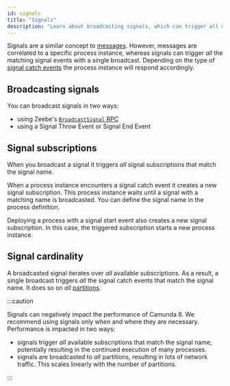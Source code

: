 ```yaml
---
id: signals
title: "Signals"
description: "Learn about broadcasting signals, which can trigger all matching signal events with a single broadcast."
---
```


Signals are a similar concept to [messages](messages.md). However, messages are correlated to a specific
process instance, whereas signals can trigger _all_ the matching signal events with a single broadcast.
Depending on the type of [signal catch events](../modeler/bpmn/signal-events/signal-events.md) the process instance will
respond accordingly.

## Broadcasting signals

You can broadcast signals in two ways:

- using Zeebe's [`BroadcastSignal` RPC](../../../apis-tools/grpc/#broadcastsignal-rpc)
- using a Signal Throw Event or Signal End Event

## Signal subscriptions

When you broadcast a signal it triggers _all_ signal subscriptions that match the signal name.

When a process instance encounters a signal catch event it creates a new signal subscription.
This process instance waits until a signal with a matching name is broadcasted. You can define the signal name in the
process definition.

Deploying a process with a signal start event also creates a new signal subscription. In this case, the triggered
subscription starts a new process instance.

## Signal cardinality

A broadcasted signal iterates over _all_ available subscriptions. As a result, a single broadcast triggers _all_ the
signal catch events that match the signal name. It does so on _all_ [partitions](../zeebe/technical-concepts/partitions.md).

:::caution

Signals can negatively impact the performance of Camunda 8. We recommend using signals only when and where they are
necessary. Performance is impacted in two ways:

- signals trigger _all_ available subscriptions that match the signal name, potentially resulting in the continued
  execution of many processes.
- signals are broadcasted to _all_ partitions, resulting in lots of network traffic. This scales linearly with the
  number of partitions.

:::
